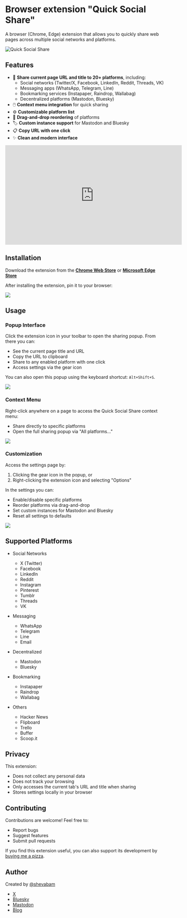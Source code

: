 # Browser extension "Quick Social Share"

A browser (Chrome, Edge) extension that allows you to quickly share web pages across multiple social networks and platforms.

![Quick Social Share](docs/ext0.jpg)

## Features

- 🚀 **Share current page URL and title to 20+ platforms**, including:
    - Social networks (Twitter/X, Facebook, LinkedIn, Reddit, Threads, VK)
    - Messaging apps (WhatsApp, Telegram, Line)
    - Bookmarking services (Instapaper, Raindrop, Wallabag)
    - Decentralized platforms (Mastodon, Bluesky)
- 🖱️ **Context menu integration** for quick sharing
- ⚙️ **Customizable platform list**
- 🔀 **Drag-and-drop reordering** of platforms
- 🏷️ **Custom instance support** for Mastodon and Bluesky
- 📋 **Copy URL with one click**
- ✨ **Clean and modern interface**

<iframe width="560" height="315" src="https://www.youtube.com/embed/49xK43y6FyI?si=76ys2Mw9K9rUHhIt" title="YouTube video player" frameborder="0" allow="accelerometer; autoplay; clipboard-write; encrypted-media; gyroscope; picture-in-picture; web-share" referrerpolicy="strict-origin-when-cross-origin" allowfullscreen></iframe>

## Installation

Download the extension from the [**Chrome Web Store**]() or [**Microsoft Edge Store**]()

After installing the extension, pin it to your browser:

![](docs/ext1.png)


## Usage

### Popup Interface

Click the extension icon in your toolbar to open the sharing popup. From there you can:
- See the current page title and URL
- Copy the URL to clipboard
- Share to any enabled platform with one click
- Access settings via the gear icon

You can also open this popup using the keyboard shortcut: `Alt+Shift+S`.

![](docs/ext2.jpg)

### Context Menu

Right-click anywhere on a page to access the Quick Social Share context menu:
- Share directly to specific platforms
- Open the full sharing popup via "All platforms..."

![](docs/ext3.jpg)

### Customization

Access the settings page by:
1. Clicking the gear icon in the popup, or
2. Right-clicking the extension icon and selecting "Options"

In the settings you can:
- Enable/disable specific platforms
- Reorder platforms via drag-and-drop
- Set custom instances for Mastodon and Bluesky
- Reset all settings to defaults

![](docs/ext4.jpg)

## Supported Platforms

- Social Networks
  - X (Twitter)
  - Facebook
  - LinkedIn
  - Reddit
  - Instagram
  - Pinterest
  - Tumblr
  - Threads
  - VK
  
- Messaging
  - WhatsApp
  - Telegram
  - Line
  - Email
  
- Decentralized
  - Mastodon
  - Bluesky
  
- Bookmarking
  - Instapaper
  - Raindrop
  - Wallabag
  
- Others
  - Hacker News
  - Flipboard
  - Trello
  - Buffer
  - Scoop.it

## Privacy

This extension:
- Does not collect any personal data
- Does not track your browsing
- Only accesses the current tab's URL and title when sharing
- Stores settings locally in your browser

## Contributing

Contributions are welcome! Feel free to:
- Report bugs
- Suggest features
- Submit pull requests

If you find this extension useful, you can also support its development by [buying me a pizza](https://buymeacoffee.com/shevabam).

## Author

Created by [@shevabam](https://github.com/shevabam)

- [X](https://x.com/shevabam)
- [Bluesky](https://bsky.app/profile/shevabam.bsky.social)
- [Mastodon](https://mastodon.social/web/@shevabam)
- [Blog](https://blog.shevarezo.fr)
